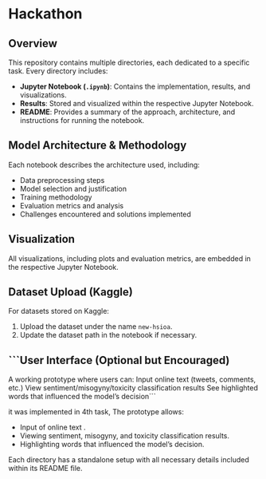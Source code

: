# Hackathon

## Overview
This repository contains multiple directories, each dedicated to a specific task. Every directory includes:
- **Jupyter Notebook (`.ipynb`)**: Contains the implementation, results, and visualizations.
- **Results**: Stored and visualized within the respective Jupyter Notebook.
- **README**: Provides a summary of the approach, architecture, and instructions for running the notebook.

## Model Architecture & Methodology
Each notebook describes the architecture used, including:
- Data preprocessing steps
- Model selection and justification
- Training methodology
- Evaluation metrics and analysis
- Challenges encountered and solutions implemented

## Visualization
All visualizations, including plots and evaluation metrics, are embedded in the respective Jupyter Notebook.

## Dataset Upload (Kaggle)
For datasets stored on Kaggle:
1. Upload the dataset under the name `new-hsioa`.
2. Update the dataset path in the notebook if necessary.

## ```User Interface (Optional but Encouraged)
A working prototype where users can:
Input online text (tweets, comments, etc.)
View sentiment/misogyny/toxicity classification results
See highlighted words that influenced the model’s decision```

it was implemented in 4th task, The prototype allows:
- Input of online text .
- Viewing sentiment, misogyny, and toxicity classification results.
- Highlighting words that influenced the model’s decision.

Each directory has a standalone setup with all necessary details included within its README file.

